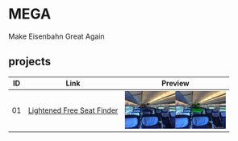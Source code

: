 # MEGA
Make Eisenbahn Great Again

## projects

| ID        | Link           | Preview  |
| ------------- |:-------------:|:-----:|
| 01 |  [Lightened Free Seat Finder](projects/01_boarding_free_seat/readme.md)  |  <img src="projects/01_boarding_free_seat/01_sample.jpg" width="200"> |